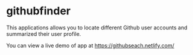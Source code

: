 # githubfinder

This applications allows you to locate different Github user accounts and summarized their user profile. 

You can view a live demo of app at https://githubseach.netlify.com/